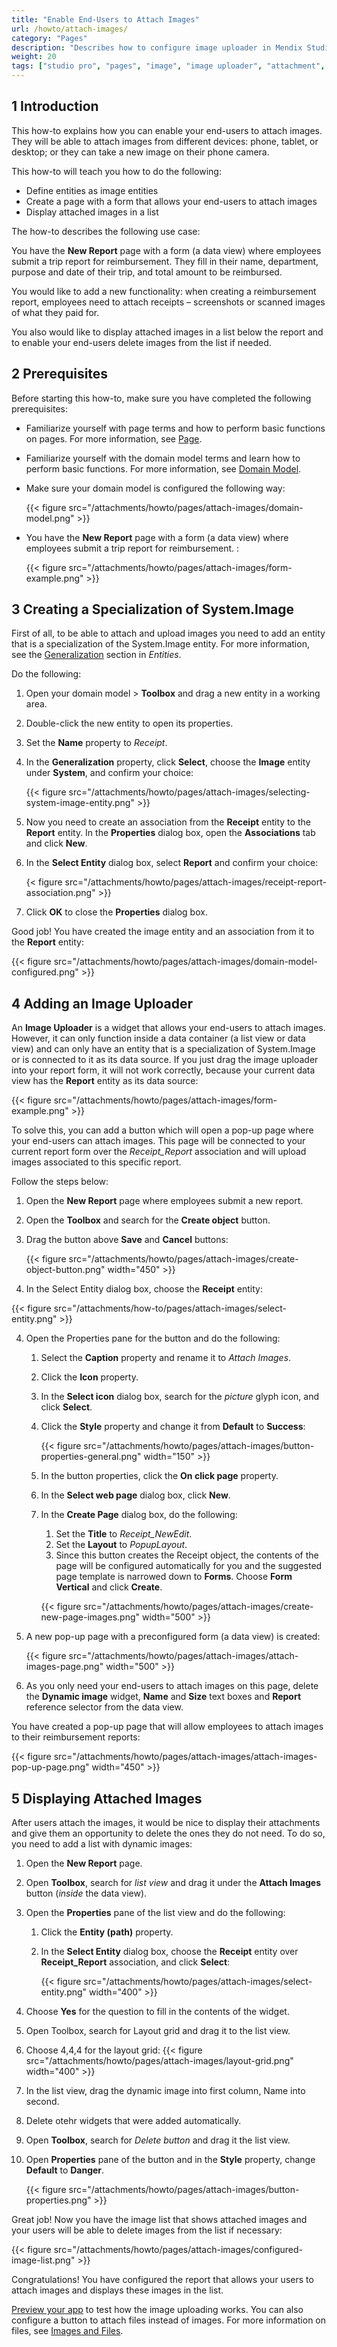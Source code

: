 ```yaml
---
title: "Enable End-Users to Attach Images"
url: /howto/attach-images/
category: "Pages"
description: "Describes how to configure image uploader in Mendix Studio Pro."
weight: 20
tags: ["studio pro", "pages", "image", "image uploader", "attachment", "attach image"]
---
```


## 1 Introduction 

This how-to explains how you can enable your end-users to attach images. They will be able to attach images from different devices: phone, tablet, or desktop; or they can take a new image on their phone camera. 

This how-to will teach you how to do the following:

* Define entities as image entities
* Create a page with a form that allows your end-users to attach images
* Display attached images in a list

The how-to describes the following use case: 

You have the **New Report** page with a form (a data view) where employees submit a trip report for reimbursement. They fill in their name, department, purpose and date of their trip, and total amount to be reimbursed.

You would like to add a new functionality: when creating a reimbursement report, employees need to attach receipts – screenshots or scanned images of what they paid for.  

You also would like to display attached images in a list below the report and to enable your end-users delete images from the list if needed.  

## 2 Prerequisites

Before starting this how-to, make sure you have completed the following prerequisites:

* Familiarize yourself with page terms and how to perform basic functions on pages. For more information, see [Page](/refguide/page/). 

* Familiarize yourself with the domain model terms and learn how to perform basic functions. For more information, see [Domain Model](/refguide/domain-model/).

* Make sure your domain model is configured the following way:

    {{< figure src="/attachments/howto/pages/attach-images/domain-model.png"   >}}

* You have the **New Report** page with a form (a data view) where employees submit a trip report for reimbursement. :

    {{< figure src="/attachments/howto/pages/attach-images/form-example.png"   >}}

## 3 Creating a Specialization of System.Image

First of all, to be able to attach and upload images you need to add an entity that is a specialization of the System.Image entity. For more information, see the [Generalization](/refguide/entities/#generalization) section in *Entities*.

Do the following:

1. Open your domain model > **Toolbox** and drag a new entity in a working area.

2. Double-click the new entity to open its properties.

3. Set the **Name** property to *Receipt*.

3. In the **Generalization** property, click **Select**, choose the **Image** entity under **System**, and confirm your choice:

    {{< figure src="/attachments/howto/pages/attach-images/selecting-system-image-entity.png"   >}}

4. Now you need to create an association from the **Receipt** entity to the **Report** entity. In the **Properties** dialog box, open the **Associations** tab and click **New**. 

6. In the **Select Entity** dialog box, select **Report** and confirm your choice:

    {< figure src="/attachments/howto/pages/attach-images/receipt-report-association.png"   >}}

7. Click **OK** to close the **Properties** dialog box.

Good job! You have created the image entity and an association from it to the **Report** entity:

{{< figure src="/attachments/howto/pages/attach-images/domain-model-configured.png"  >}}

## 4 Adding an Image Uploader

An **Image Uploader** is a widget that allows your end-users to attach images. However, it can only function inside a data container (a list view or data view) and can only have an entity that is a specialization of System.Image or is connected to it as its data source. If you just drag the image uploader into your report form, it will not work correctly, because your current data view has the **Report** entity as its data source:

{{< figure src="/attachments/howto/pages/attach-images/form-example.png"   >}}

To solve this, you can add a button which will open a pop-up page where your end-users can attach images. This page will be connected to your current report form over the *Receipt_Report* association and will upload images associated to this specific report. 

Follow the steps below:

1. Open the **New Report** page where employees submit a new report. 

2. Open the **Toolbox** and search for the **Create object** button.

3. Drag the button above **Save** and **Cancel** buttons:

    {{< figure src="/attachments/howto/pages/attach-images/create-object-button.png"   width="450"  >}}

4. In the Select Entity dialog box, choose the **Receipt** entity:

{{< figure src="/attachments/how-to/pages/attach-images/select-entity.png"  >}}

4. Open the Properties pane for the button and do the following:

    1. Select the **Caption** property and rename it to *Attach Images*.

    2. Click the **Icon** property. 

    3. In the **Select icon** dialog box, search for the *picture* glyph icon, and click **Select**.

    4. Click the **Style** property and change it from **Default** to **Success**:

        {{< figure src="/attachments/howto/pages/attach-images/button-properties-general.png"   width="150"  >}}

    5. In the button properties, click the **On click page** property.

    6. In the **Select web page** dialog box, click **New**. 

    12. In the **Create Page** dialog box, do the following:

        1. Set the **Title** to *Receipt_NewEdit*.
        2. Set the **Layout** to *PopupLayout*.
        3. Since this button creates the Receipt object, the contents of the page will be configured automatically for you and the suggested page template is narrowed down to **Forms**. Choose **Form Vertical** and click **Create**.

        {{< figure src="/attachments/howto/pages/attach-images/create-new-page-images.png"   width="500"  >}}

13. A new pop-up page with a preconfigured form (a data view) is created:

    {{< figure src="/attachments/howto/pages/attach-images/attach-images-page.png"   width="500"  >}}

14. As you only need your end-users to attach images on this page, delete the **Dynamic image** widget, **Name** and **Size** text boxes and **Report**  reference selector from the data view. 

You have created a pop-up page that will allow employees to attach images to their reimbursement reports:

{{< figure src="/attachments/howto/pages/attach-images/attach-images-pop-up-page.png"   width="450"  >}}

## 5 Displaying Attached Images

After users attach the images, it would be nice to display their attachments and give them an opportunity to delete the ones they do not need. To do so, you need to add a list with dynamic images:

1. Open the **New Report** page.
2. Open **Toolbox**, search for *list view* and drag it under the **Attach Images** button (*inside* the data view). 

3. Open the **Properties** pane of the list view and do the following:

    1. Click the **Entity (path)** property.
    2. In the **Select Entity** dialog box, choose the **Receipt** entity over **Receipt_Report** association, and click **Select**:

        {{< figure src="/attachments/howto/pages/attach-images/select-entity.png"   width="400"  >}}

4. Choose **Yes** for the question to fill in the contents of the widget.
5. Open Toolbox, search for Layout grid and drag it to the list view.
6. Choose 4,4,4 for the layout grid:
    {{< figure src="/attachments/howto/pages/attach-images/layout-grid.png"   width="400"  >}}

7. In the list view, drag the dynamic image into first column, Name into second.
8. Delete otehr widgets that were added automatically. 

7. Open **Toolbox**, search for *Delete button* and drag it the list view.
8. Open **Properties** pane of the button and in the **Style** property, change **Default** to **Danger**. 

    {{< figure src="/attachments/howto/pages/attach-images/button-properties.png" >}}

Great job! Now you have the image list that shows attached images and your users will be able to delete images from the list if necessary:

{{< figure src="/attachments/howto/pages/attach-images/configured-image-list.png" >}}

Congratulations! You have configured the report that allows your users to attach images and displays these images in the list.

[Preview your app](/studio/publishing-app/) to test how the image uploading works. You can also configure a button to attach files instead of images. For more information on files, see [Images and Files](/studio/page-editor-widgets-images-and-files/).
